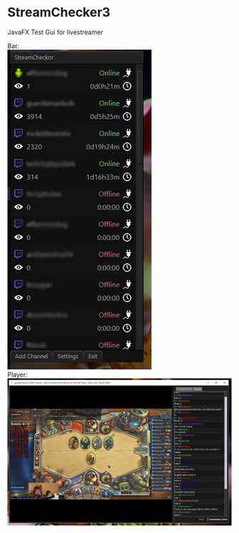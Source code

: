 # StreamChecker3 
JavaFX Test Gui for livestreamer 

Bar: 
<br>
![Screenshot](https://raw.githubusercontent.com/Fozruk/StreamChecker3/master/bar.png) 
<br>
Player: 
<br>
![Screenshot](https://raw.githubusercontent.com/Fozruk/StreamChecker3/master/pic.PNG) 


